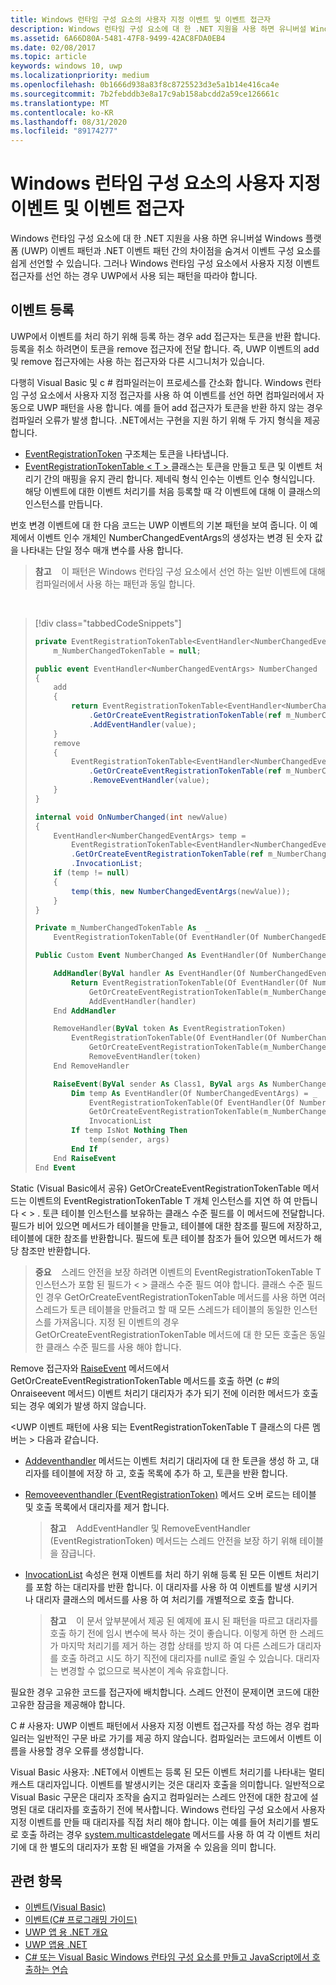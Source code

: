 ```yaml
---
title: Windows 런타임 구성 요소의 사용자 지정 이벤트 및 이벤트 접근자
description: Windows 런타임 구성 요소에 대 한 .NET 지원을 사용 하면 유니버설 Windows 플랫폼 (UWP) 이벤트 패턴과 .NET 이벤트 패턴 간의 차이점을 숨겨서 이벤트 구성 요소를 쉽게 선언할 수 있습니다.
ms.assetid: 6A66D80A-5481-47F8-9499-42AC8FDA0EB4
ms.date: 02/08/2017
ms.topic: article
keywords: windows 10, uwp
ms.localizationpriority: medium
ms.openlocfilehash: 0b1666d938a83f8c8725523d3e5a1b14e416ca4e
ms.sourcegitcommit: 7b2febddb3e8a17c9ab158abcdd2a59ce126661c
ms.translationtype: MT
ms.contentlocale: ko-KR
ms.lasthandoff: 08/31/2020
ms.locfileid: "89174277"
---
```

# <a name="custom-events-and-event-accessors-in-windows-runtime-components"></a>Windows 런타임 구성 요소의 사용자 지정 이벤트 및 이벤트 접근자

Windows 런타임 구성 요소에 대 한 .NET 지원을 사용 하면 유니버설 Windows 플랫폼 (UWP) 이벤트 패턴과 .NET 이벤트 패턴 간의 차이점을 숨겨서 이벤트 구성 요소를 쉽게 선언할 수 있습니다. 그러나 Windows 런타임 구성 요소에서 사용자 지정 이벤트 접근자를 선언 하는 경우 UWP에서 사용 되는 패턴을 따라야 합니다.

## <a name="registering-events"></a>이벤트 등록

UWP에서 이벤트를 처리 하기 위해 등록 하는 경우 add 접근자는 토큰을 반환 합니다. 등록을 취소 하려면이 토큰을 remove 접근자에 전달 합니다. 즉, UWP 이벤트의 add 및 remove 접근자에는 사용 하는 접근자와 다른 시그니처가 있습니다.

다행히 Visual Basic 및 c # 컴파일러는이 프로세스를 간소화 합니다. Windows 런타임 구성 요소에서 사용자 지정 접근자를 사용 하 여 이벤트를 선언 하면 컴파일러에서 자동으로 UWP 패턴을 사용 합니다. 예를 들어 add 접근자가 토큰을 반환 하지 않는 경우 컴파일러 오류가 발생 합니다. .NET에서는 구현을 지원 하기 위해 두 가지 형식을 제공 합니다.

-   [EventRegistrationToken](/uwp/api/windows.foundation.eventregistrationtoken) 구조체는 토큰을 나타냅니다.
-   [EventRegistrationTokenTable &lt; T &gt; ](/dotnet/api/system.runtime.interopservices.windowsruntime.eventregistrationtokentable-1) 클래스는 토큰을 만들고 토큰 및 이벤트 처리기 간의 매핑을 유지 관리 합니다. 제네릭 형식 인수는 이벤트 인수 형식입니다. 해당 이벤트에 대한 이벤트 처리기를 처음 등록할 때 각 이벤트에 대해 이 클래스의 인스턴스를 만듭니다.

번호 변경 이벤트에 대 한 다음 코드는 UWP 이벤트의 기본 패턴을 보여 줍니다. 이 예제에서 이벤트 인수 개체인 NumberChangedEventArgs의 생성자는 변경 된 숫자 값을 나타내는 단일 정수 매개 변수를 사용 합니다.

> **참고**    이 패턴은 Windows 런타임 구성 요소에서 선언 하는 일반 이벤트에 대해 컴파일러에서 사용 하는 패턴과 동일 합니다.

 
> [!div class="tabbedCodeSnippets"]
> ```csharp
> private EventRegistrationTokenTable<EventHandler<NumberChangedEventArgs>>
>     m_NumberChangedTokenTable = null;
>
> public event EventHandler<NumberChangedEventArgs> NumberChanged
> {
>     add
>     {
>         return EventRegistrationTokenTable<EventHandler<NumberChangedEventArgs>>
>             .GetOrCreateEventRegistrationTokenTable(ref m_NumberChangedTokenTable)
>             .AddEventHandler(value);
>     }
>     remove
>     {
>         EventRegistrationTokenTable<EventHandler<NumberChangedEventArgs>>
>             .GetOrCreateEventRegistrationTokenTable(ref m_NumberChangedTokenTable)
>             .RemoveEventHandler(value);
>     }
> }
>
> internal void OnNumberChanged(int newValue)
> {
>     EventHandler<NumberChangedEventArgs> temp =
>         EventRegistrationTokenTable<EventHandler<NumberChangedEventArgs>>
>         .GetOrCreateEventRegistrationTokenTable(ref m_NumberChangedTokenTable)
>         .InvocationList;
>     if (temp != null)
>     {
>         temp(this, new NumberChangedEventArgs(newValue));
>     }
> }
> ```
> ```vb
> Private m_NumberChangedTokenTable As  _
>     EventRegistrationTokenTable(Of EventHandler(Of NumberChangedEventArgs))
>
> Public Custom Event NumberChanged As EventHandler(Of NumberChangedEventArgs)
>
>     AddHandler(ByVal handler As EventHandler(Of NumberChangedEventArgs))
>         Return EventRegistrationTokenTable(Of EventHandler(Of NumberChangedEventArgs)).
>             GetOrCreateEventRegistrationTokenTable(m_NumberChangedTokenTable).
>             AddEventHandler(handler)
>     End AddHandler
>
>     RemoveHandler(ByVal token As EventRegistrationToken)
>         EventRegistrationTokenTable(Of EventHandler(Of NumberChangedEventArgs)).
>             GetOrCreateEventRegistrationTokenTable(m_NumberChangedTokenTable).
>             RemoveEventHandler(token)
>     End RemoveHandler
>
>     RaiseEvent(ByVal sender As Class1, ByVal args As NumberChangedEventArgs)
>         Dim temp As EventHandler(Of NumberChangedEventArgs) = _
>             EventRegistrationTokenTable(Of EventHandler(Of NumberChangedEventArgs)).
>             GetOrCreateEventRegistrationTokenTable(m_NumberChangedTokenTable).
>             InvocationList
>         If temp IsNot Nothing Then
>             temp(sender, args)
>         End If
>     End RaiseEvent
> End Event
> ```

Static (Visual Basic에서 공유) GetOrCreateEventRegistrationTokenTable 메서드는 이벤트의 EventRegistrationTokenTable T 개체 인스턴스를 지연 하 여 만듭니다 &lt; &gt; . 토큰 테이블 인스턴스를 보유하는 클래스 수준 필드를 이 메서드에 전달합니다. 필드가 비어 있으면 메서드가 테이블을 만들고, 테이블에 대한 참조를 필드에 저장하고, 테이블에 대한 참조를 반환합니다. 필드에 토큰 테이블 참조가 들어 있으면 메서드가 해당 참조만 반환합니다.

> **중요**    스레드 안전을 보장 하려면 이벤트의 EventRegistrationTokenTable T 인스턴스가 포함 된 필드가 &lt; &gt; 클래스 수준 필드 여야 합니다. 클래스 수준 필드인 경우 GetOrCreateEventRegistrationTokenTable 메서드를 사용 하면 여러 스레드가 토큰 테이블을 만들려고 할 때 모든 스레드가 테이블의 동일한 인스턴스를 가져옵니다. 지정 된 이벤트의 경우 GetOrCreateEventRegistrationTokenTable 메서드에 대 한 모든 호출은 동일한 클래스 수준 필드를 사용 해야 합니다.

Remove 접근자와 [RaiseEvent](/dotnet/articles/visual-basic/language-reference/statements/raiseevent-statement) 메서드에서 GetOrCreateEventRegistrationTokenTable 메서드를 호출 하면 (c #의 Onraiseevent 메서드) 이벤트 처리기 대리자가 추가 되기 전에 이러한 메서드가 호출 되는 경우 예외가 발생 하지 않습니다.

&lt;UWP 이벤트 패턴에 사용 되는 EventRegistrationTokenTable T 클래스의 다른 멤버는 &gt; 다음과 같습니다.

-   [Addeventhandler](/dotnet/api/system.runtime.interopservices.windowsruntime.eventregistrationtokentable-1.addeventhandler#System_Runtime_InteropServices_WindowsRuntime_EventRegistrationTokenTable_1_AddEventHandler__0_) 메서드는 이벤트 처리기 대리자에 대 한 토큰을 생성 하 고, 대리자를 테이블에 저장 하 고, 호출 목록에 추가 하 고, 토큰을 반환 합니다.
-   [Removeeventhandler (EventRegistrationToken)](/dotnet/api/system.runtime.interopservices.windowsruntime.eventregistrationtokentable-1.removeeventhandler#System_Runtime_InteropServices_WindowsRuntime_EventRegistrationTokenTable_1_RemoveEventHandler_System_Runtime_InteropServices_WindowsRuntime_EventRegistrationToken_) 메서드 오버 로드는 테이블 및 호출 목록에서 대리자를 제거 합니다.

    >**참고**    AddEventHandler 및 RemoveEventHandler (EventRegistrationToken) 메서드는 스레드 안전을 보장 하기 위해 테이블을 잠급니다.

-   [InvocationList](/dotnet/api/system.runtime.interopservices.windowsruntime.eventregistrationtokentable-1.invocationlist#System_Runtime_InteropServices_WindowsRuntime_EventRegistrationTokenTable_1_InvocationList) 속성은 현재 이벤트를 처리 하기 위해 등록 된 모든 이벤트 처리기를 포함 하는 대리자를 반환 합니다. 이 대리자를 사용 하 여 이벤트를 발생 시키거나 대리자 클래스의 메서드를 사용 하 여 처리기를 개별적으로 호출 합니다.

    >**참고**    이 문서 앞부분에서 제공 된 예제에 표시 된 패턴을 따르고 대리자를 호출 하기 전에 임시 변수에 복사 하는 것이 좋습니다. 이렇게 하면 한 스레드가 마지막 처리기를 제거 하는 경합 상태를 방지 하 여 다른 스레드가 대리자를 호출 하려고 시도 하기 직전에 대리자를 null로 줄일 수 있습니다. 대리자는 변경할 수 없으므로 복사본이 계속 유효합니다.

필요한 경우 고유한 코드를 접근자에 배치합니다. 스레드 안전이 문제이면 코드에 대한 고유한 잠금을 제공해야 합니다.

C # 사용자: UWP 이벤트 패턴에서 사용자 지정 이벤트 접근자를 작성 하는 경우 컴파일러는 일반적인 구문 바로 가기를 제공 하지 않습니다. 컴파일러는 코드에서 이벤트 이름을 사용할 경우 오류를 생성합니다.

Visual Basic 사용자: .NET에서 이벤트는 등록 된 모든 이벤트 처리기를 나타내는 멀티 캐스트 대리자입니다. 이벤트를 발생시키는 것은 대리자 호출을 의미합니다. 일반적으로 Visual Basic 구문은 대리자 조작을 숨지고 컴파일러는 스레드 안전에 대한 참고에 설명된 대로 대리자를 호출하기 전에 복사합니다. Windows 런타임 구성 요소에서 사용자 지정 이벤트를 만들 때 대리자를 직접 처리 해야 합니다. 이는 예를 들어 처리기를 별도로 호출 하려는 경우 [system.multicastdelegate](/dotnet/api/system.multicastdelegate.getinvocationlist#System_MulticastDelegate_GetInvocationList) 메서드를 사용 하 여 각 이벤트 처리기에 대 한 별도의 대리자가 포함 된 배열을 가져올 수 있음을 의미 합니다.

## <a name="related-topics"></a>관련 항목

* [이벤트(Visual Basic)](/dotnet/articles/visual-basic/programming-guide/language-features/events/index)
* [이벤트(C# 프로그래밍 가이드)](/dotnet/articles/csharp/programming-guide/events/index)
* [UWP 앱 용 .NET 개요](/previous-versions/windows/apps/br230302(v=vs.140))
* [UWP 앱용 .NET](/dotnet/api/index?view=dotnet-uwp-10.0)
* [C# 또는 Visual Basic Windows 런타임 구성 요소를 만들고 JavaScript에서 호출하는 연습](walkthrough-creating-a-simple-windows-runtime-component-and-calling-it-from-javascript.md)